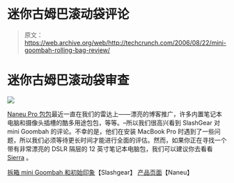 # 迷你古姆巴滚动袋评论

> 原文：<https://web.archive.org/web/http://techcrunch.com/2006/08/22/mini-goombah-rolling-bag-review/>

# 迷你古姆巴滚动袋审查

![](img/bb1a7bbcb81ad19e507bae9202d180fc.png)

[Naneu Pro 包包](https://web.archive.org/web/20201029233534/http://www.naneupro.com/)最近一直在我们的雷达上——漂亮的博客推广，许多内置笔记本电脑和摄像头插槽的酷多用途包包，等等。–所以我们很高兴看到 SlashGear 对 mini Goombah 的评论。不幸的是，他们在安装 MacBook Pro 时遇到了一些问题，所以我们必须等待更长时间才能进行全面的评估。然而，如果你正在寻找一个带有非常漂亮的 DSLR 隔层的 12 英寸笔记本电脑包，我们可以建议你去看看 [Sierra](https://web.archive.org/web/20201029233534/http://crunchgear.com/2006/08/16/naneu-pro-military-ops-lima-review/) 。

[拆箱 mini Goombah 和初始印象](https://web.archive.org/web/20201029233534/http://www.slashgear.com/unboxing-the-mini-goombah-and-initial-impressions-211046.php)【Slashgear】
[产品页面](https://web.archive.org/web/20201029233534/http://www.naneupro.com/products.mdv?p=g-mg)【Naneu】